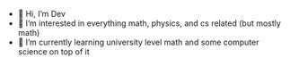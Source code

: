 - 👋 Hi, I’m Dev
- 👀 I’m interested in everything math, physics, and cs related (but mostly math)
- 🌱 I’m currently learning university level math and some computer science on top of it

<!---
rubentium/rubentium is a ✨ special ✨ repository because its `README.md` (this file) appears on your GitHub profile.
You can click the Preview link to take a look at your changes.
--->
